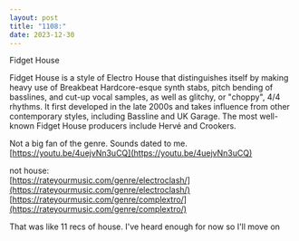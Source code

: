 ```yaml
---
layout: post
title: "1108:"
date: 2023-12-30
---
```


Fidget House

Fidget House is a style of Electro House that distinguishes itself by making heavy use of Breakbeat Hardcore-esque synth stabs, pitch bending of basslines, and cut-up vocal samples, as well as glitchy, or "choppy", 4/4 rhythms. It first developed in the late 2000s and takes influence from other contemporary styles, including Bassline and UK Garage. The most well-known Fidget House producers include Hervé and Crookers.

Not a big fan of the genre. Sounds dated to me.  
[https://youtu.be/4uejvNn3uCQ](https://youtu.be/4uejvNn3uCQ)

not house:  
[https://rateyourmusic.com/genre/electroclash/](https://rateyourmusic.com/genre/electroclash/)  
[https://rateyourmusic.com/genre/complextro/](https://rateyourmusic.com/genre/complextro/)

That was like 11 recs of house. I've heard enough for now so I'll move on

